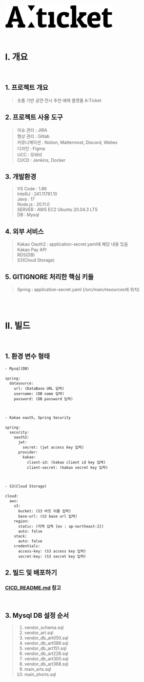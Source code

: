 <br/>

![Aːticket.png](./img/Articket.png)

<br/>

# I. 개요

<br/>

## 1. 프로젝트 개요

> 숏폼 기반 공연·전시 추천·예매 플랫폼 A:Ticket

## 2. 프로젝트 사용 도구

> 이슈 관리 : JIRA<br/>
> 형상 관리 : Gitlab<br/>
> 커뮤니케이션 : Notion, Mattermost, Discord, Webex<br/>
> 디자인 : Figma<br/>
> UCC : 모바비<br/>
> CI/CD : Jenkins, Docker<br/>

## 3. 개발환경

> VS Code : 1.86 <br/>
> IntelliJ : 241.11761.10<br/>
> Java : 17<br/>
> Node.js : 20.11.0<br/>
> SERVER : AWS EC2 Ubuntu 20.04.3 LTS <br/>
> DB : Mysql <br/>

## 4. 외부 서비스

> Kakao Oauth2 : application-secret.yaml에 해당 내용 있음 <br/>
> Kakao Pay API <br/>
> RDS(DB) <br/>
> S3(Cloud Storage) <br/>

## 5. GITIGNORE 처리한 핵심 키들

> Spring : application-secret.yaml (/src/main/resources에 위치)<br/>

<br/><br/>

# II. 빌드

<br/>

## 1. 환경 변수 형태


```
- Mysql(DB)

spring:
  datasource:
    url: (DataBase URL 입력)
    username: (DB name 입력)
    password: (DB password 입력)
```

<br/>

```
- Kakao oauth, Spring Security

spring:
  security:
    oauth2:
      jwt:
        secret: (jwt access key 입력)
      provider:
        kakao:
          client-id: (kakao client id key 입력)
          client-secret: (kakao secret key 입력)
```

<br/>

```
- S3(Cloud Storage)

cloud:
  aws:
    s3:
      bucket: (S3 버킷 이름 입력)
      base-url: (S3 base url 입력)
    region:
      static: (지역 입력 [ex : ap-northeast-2])
      auto: false
    stack:
      auto: false
    credentials:
      access-key: (S3 access key 입력)
      secret-key: (S3 secret key 입력)
```

## 2. 빌드 및 배포하기


### [CICD_README.md](./CICD_README.md) 참고<br/>

<br/>

## 3. Mysql DB 설정 순서

> 1. vendor_schema.sql
> 2. vendor_art.sql
> 3. vendor_db_art050.sql
> 4. vendor_db_art086.sql
> 5. vendor_db_art151.sql
> 6. vendor_db_art228.sql
> 7. vendor_db_art300.sql
> 8. vendor_db_art368.sql
> 9. main_arts.sql
> 10. main_shorts.sql
